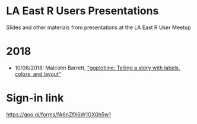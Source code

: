 # LA East R Users Presentations
Slides and other materials from presentations at the LA East R User Meetup

# 2018
* 10/08/2018: Malcolm Barrett, ["ggplotline: Telling a story with labels, colors, and layout"](https://malco.io/slides/ggplotline/#1)

# Sign-in link
https://goo.gl/forms/fA6nZfX6W1GX0h5w1
